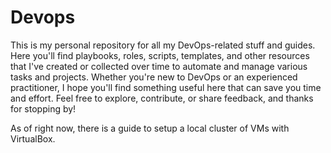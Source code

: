# Devops

This is my personal repository for all my DevOps-related stuff and guides. Here you'll find playbooks, roles, scripts, templates, and other resources that I've created or collected over time to automate and manage various tasks and projects. Whether you're new to DevOps or an experienced practitioner, I hope you'll find something useful here that can save you time and effort. Feel free to explore, contribute, or share feedback, and thanks for stopping by!

As of right now, there is a guide to setup a local cluster of VMs with VirtualBox.
